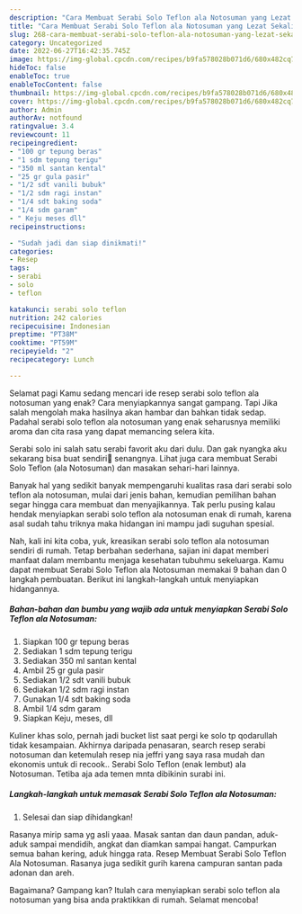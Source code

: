 ```yaml
---
description: "Cara Membuat Serabi Solo Teflon ala Notosuman yang Lezat Sekali}"
title: "Cara Membuat Serabi Solo Teflon ala Notosuman yang Lezat Sekali}"
slug: 268-cara-membuat-serabi-solo-teflon-ala-notosuman-yang-lezat-sekali
category: Uncategorized
date: 2022-06-27T16:42:35.745Z
image: https://img-global.cpcdn.com/recipes/b9fa578028b071d6/680x482cq70/serabi-solo-teflon-ala-notosuman-foto-resep-utama.jpg
hideToc: false
enableToc: true
enableTocContent: false
thumbnail: https://img-global.cpcdn.com/recipes/b9fa578028b071d6/680x482cq70/serabi-solo-teflon-ala-notosuman-foto-resep-utama.jpg
cover: https://img-global.cpcdn.com/recipes/b9fa578028b071d6/680x482cq70/serabi-solo-teflon-ala-notosuman-foto-resep-utama.jpg
author: Admin
authorAv: notfound
ratingvalue: 3.4
reviewcount: 11
recipeingredient:
- "100 gr tepung beras"
- "1 sdm tepung terigu"
- "350 ml santan kental"
- "25 gr gula pasir"
- "1/2 sdt vanili bubuk"
- "1/2 sdm ragi instan"
- "1/4 sdt baking soda"
- "1/4 sdm garam"
- " Keju meses dll"
recipeinstructions:

- "Sudah jadi dan siap dinikmati!"
categories:
- Resep
tags:
- serabi
- solo
- teflon

katakunci: serabi solo teflon 
nutrition: 242 calories
recipecuisine: Indonesian
preptime: "PT38M"
cooktime: "PT59M"
recipeyield: "2"
recipecategory: Lunch

---
```



Selamat pagi Kamu sedang mencari ide resep serabi solo teflon ala notosuman yang enak? Cara menyiapkannya sangat gampang. Tapi Jika salah mengolah maka hasilnya akan hambar dan bahkan tidak sedap. Padahal serabi solo teflon ala notosuman yang enak seharusnya memiliki aroma dan cita rasa yang dapat memancing selera kita.


Serabi solo ini salah satu serabi favorit aku dari dulu. Dan gak nyangka aku sekarang bisa buat sendiri🤭 senangnya. Lihat juga cara membuat Serabi Solo Teflon (ala Notosuman) dan masakan sehari-hari lainnya.

Banyak hal yang sedikit banyak mempengaruhi kualitas rasa dari serabi solo teflon ala notosuman, mulai dari jenis bahan, kemudian pemilihan bahan segar hingga cara membuat dan menyajikannya. Tak perlu pusing kalau hendak menyiapkan serabi solo teflon ala notosuman enak di rumah, karena asal sudah tahu triknya maka hidangan ini mampu jadi suguhan spesial.


Nah, kali ini kita coba, yuk, kreasikan serabi solo teflon ala notosuman sendiri di rumah. Tetap berbahan sederhana, sajian ini dapat memberi manfaat dalam membantu menjaga kesehatan tubuhmu sekeluarga. Kamu dapat membuat Serabi Solo Teflon ala Notosuman memakai 9 bahan dan 0 langkah pembuatan. Berikut ini langkah-langkah untuk menyiapkan hidangannya.

<!--inarticleads1-->

##### Bahan-bahan dan bumbu yang wajib ada untuk menyiapkan Serabi Solo Teflon ala Notosuman:

1. Siapkan 100 gr tepung beras
1. Sediakan 1 sdm tepung terigu
1. Sediakan 350 ml santan kental
1. Ambil 25 gr gula pasir
1. Sediakan 1/2 sdt vanili bubuk
1. Sediakan 1/2 sdm ragi instan
1. Gunakan 1/4 sdt baking soda
1. Ambil 1/4 sdm garam
1. Siapkan  Keju, meses, dll


Kuliner khas solo, pernah jadi bucket list saat pergi ke solo tp qodarullah tidak kesampaian. Akhirnya daripada penasaran, search resep serabi notosuman dan ketemulah resep nia jeffri yang saya rasa mudah dan ekonomis untuk di recook.. Serabi Solo Teflon (enak lembut) ala Notosuman. Tetiba aja ada temen mnta dibikinin surabi ini. 

<!--inarticleads2-->

##### Langkah-langkah untuk memasak Serabi Solo Teflon ala Notosuman:


1. Selesai dan siap dihidangkan!

Rasanya mirip sama yg asli yaaa. Masak santan dan daun pandan, aduk-aduk sampai mendidih, angkat dan diamkan sampai hangat. Campurkan semua bahan kering, aduk hingga rata. Resep Membuat Serabi Solo Teflon Ala Notosuman. Rasanya juga sedikit gurih karena campuran santan pada adonan dan areh. 

Bagaimana? Gampang kan? Itulah cara menyiapkan serabi solo teflon ala notosuman yang bisa anda praktikkan di rumah. Selamat mencoba!
